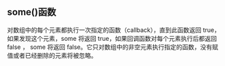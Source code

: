 ## some()函数
对数组中的每个元素都执行一次指定的函数（callback），直到此函数返回 true，
如果发现这个元素，some 将返回 true，如果回调函数对每个元素执行后都返回 false ，
some 将返回 false。它只对数组中的非空元素执行指定的函数，没有赋值或者已经删除的元素将被忽略。
